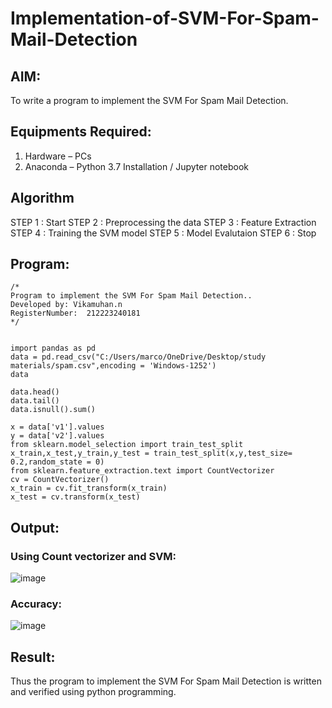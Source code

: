 # Implementation-of-SVM-For-Spam-Mail-Detection

## AIM:
To write a program to implement the SVM For Spam Mail Detection.

## Equipments Required:
1. Hardware – PCs
2. Anaconda – Python 3.7 Installation / Jupyter notebook

## Algorithm
STEP 1 : Start
STEP 2 : Preprocessing the data
STEP 3 : Feature Extraction
STEP 4 : Training the SVM model
STEP 5 : Model Evalutaion
STEP 6 : Stop

## Program:
```
/*
Program to implement the SVM For Spam Mail Detection..
Developed by: Vikamuhan.n
RegisterNumber:  212223240181
*/


import pandas as pd
data = pd.read_csv("C:/Users/marco/OneDrive/Desktop/study materials/spam.csv",encoding = 'Windows-1252')
data

data.head()
data.tail()
data.isnull().sum()

x = data['v1'].values
y = data['v2'].values
from sklearn.model_selection import train_test_split
x_train,x_test,y_train,y_test = train_test_split(x,y,test_size= 0.2,random_state = 0)
from sklearn.feature_extraction.text import CountVectorizer
cv = CountVectorizer()
x_train = cv.fit_transform(x_train)
x_test = cv.transform(x_test)
```

## Output:
### Using Count vectorizer and SVM:

![image](https://github.com/vikamuhan-reddy/Implementation-of-SVM-For-Spam-Mail-Detection/assets/144928933/c41b5258-7c8b-4aa9-a224-b359d2c1e660)

### Accuracy:

![image](https://github.com/vikamuhan-reddy/Implementation-of-SVM-For-Spam-Mail-Detection/assets/144928933/45afeffe-19b8-4539-8416-d51a62a9e75b)

## Result:
Thus the program to implement the SVM For Spam Mail Detection is written and verified using python programming.
